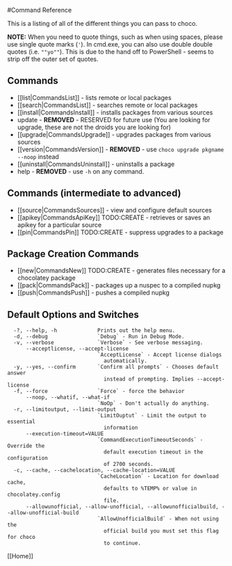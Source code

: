 #Command Reference

This is a listing of all of the different things you can pass to choco.

**NOTE:** When you need to quote things, such as when using spaces, please use single quote marks (`'`). In cmd.exe, you can also use double double quotes (i.e. `""yo""`). This is due to the hand off to PowerShell - seems to strip off the outer set of quotes.

## Commands

 * [[list|CommandsList]] - lists remote or local packages
 * [[search|CommandsList]] - searches remote or local packages
 * [[install|CommandsInstall]] - installs packages from various sources
 * update - **REMOVED** - RESERVED for future use (You are looking for upgrade, these are not the droids you are looking for)
 * [[upgrade|CommandsUpgrade]] - upgrades packages from various sources
 * [[version|CommandsVersion]] - **REMOVED** - use `choco upgrade pkgname --noop` instead
 * [[uninstall|CommandsUninstall]] - uninstalls a package
 * help - **REMOVED** - use `-h` on any command.

## Commands (intermediate to advanced)
 * [[source|CommandsSources]] - view and configure default sources
 * [[apikey|CommandsApiKey]] TODO:CREATE - retrieves or saves an apikey for a particular source
 * [[pin|CommandsPin]]  TODO:CREATE - suppress upgrades to a package

## Package Creation Commands
 * [[new|CommandsNew]] TODO:CREATE - generates files necessary for a chocolatey package
 * [[pack|CommandsPack]] - packages up a nuspec to a compiled nupkg
 * [[push|CommandsPush]] - pushes a compiled nupkg


## Default Options and Switches

```
  -?, --help, -h             Prints out the help menu.
  -d, --debug                `Debug` - Run in Debug Mode.
  -v, --verbose              `Verbose` - See verbose messaging.
      --acceptlicense, --accept-license
                             `AcceptLicense` - Accept license dialogs
                               automatically.
  -y, --yes, --confirm       `Confirm all prompts` - Chooses default answer
                               instead of prompting. Implies --accept-license
  -f, --force                `Force` - force the behavior
      --noop, --whatif, --what-if
                             `NoOp` - Don't actually do anything.
  -r, --limitoutput, --limit-output
                             `LimitOuptut` - Limit the output to essential
                               information
      --execution-timeout=VALUE
                             `CommandExecutionTimeoutSeconds` - Override the
                               default execution timeout in the configuration
                               of 2700 seconds.
  -c, --cache, --cachelocation, --cache-location=VALUE
                             `CacheLocation` - Location for download cache,
                               defaults to %TEMP% or value in chocolatey.config
                               file.
      --allowunofficial, --allow-unofficial, --allowunofficialbuild, --allow-unofficial-build
                             `AllowUnofficialBuild` - When not using the
                               official build you must set this flag for choco
                               to continue.
```




[[Home]]
